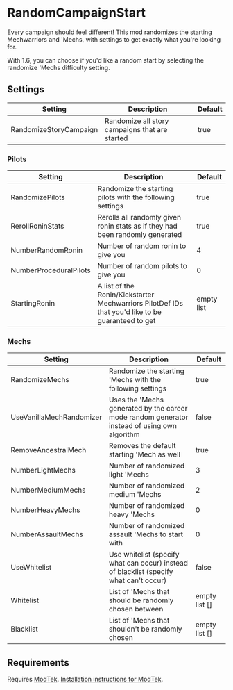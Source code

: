 # RandomCampaignStart
Every campaign should feel different! This mod randomizes the starting Mechwarriors and 'Mechs, with settings to get exactly what you're looking for.

With 1.6, you can choose if you'd like a random start by selecting the randomize 'Mechs difficulty setting.

## Settings

|Setting|Description|Default|
|----|----|----|
|RandomizeStoryCampaign|Randomize all story campaigns that are started|true|

### Pilots

|Setting|Description|Default|
|----|----|----|
|RandomizePilots|Randomize the starting pilots with the following settings|true|
|RerollRoninStats|Rerolls all randomly given ronin stats as if they had been randomly generated|true|
|NumberRandomRonin|Number of random ronin to give you|4|
|NumberProceduralPilots|Number of random pilots to give you|0|
|StartingRonin|A list of the Ronin/Kickstarter Mechwarriors PilotDef IDs that you'd like to be guaranteed to get|empty list|

### Mechs

|Setting|Description|Default|
|----|----|----|
|RandomizeMechs|Randomize the starting 'Mechs with the following settings|true|
|UseVanillaMechRandomizer|Uses the 'Mechs generated by the career mode random generator instead of using own algorithm|false|
|RemoveAncestralMech|Removes the default starting 'Mech as well|true|
|NumberLightMechs|Number of randomized light 'Mechs|3|
|NumberMediumMechs|Number of randomized medium 'Mechs|2|
|NumberHeavyMechs|Number of randomized heavy 'Mechs|0|
|NumberAssaultMechs|Number of randomized assault 'Mechs to start with|0|
|UseWhitelist|Use whitelist (specify what can occur) instead of blacklist (specify what can't occur)|false|
|Whitelist|List of 'Mechs that should be randomly chosen between|empty list []|
|Blacklist|List of 'Mechs that shouldn't be randomly chosen|empty list []|

## Requirements
Requires [ModTek](https://github.com/BattletechModders/ModTek/releases). [Installation instructions for ModTek](https://github.com/BattleTechModders/ModTek/wiki/The-Drop-Dead-Simple-Guide-to-Installing-BTML-&-ModTek-&-ModTek-mods).
